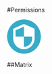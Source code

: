 #Permissions

![permissions settings logo](../img/settings/permissions.png "Permissions Settings")  

##Matrix


